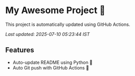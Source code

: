 # My Awesome Project 🚀

This project is automatically updated using GitHub Actions.

_Last updated: 2025-07-10 05:23:44 IST_

## Features
- Auto-update README using Python 🐍
- Auto Git push with GitHub Actions 🤖

